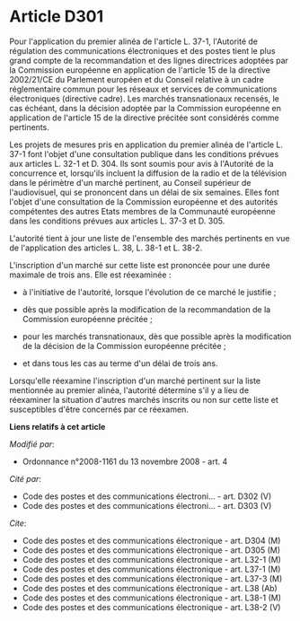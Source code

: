 # Article D301

Pour l'application du premier alinéa de l'article L. 37-1, l'Autorité de régulation des communications électroniques et des
postes tient le plus grand compte de la recommandation et des lignes directrices adoptées par la Commission européenne en
application de l'article 15 de la directive 2002/21/CE du Parlement européen et du Conseil relative à un cadre réglementaire
commun pour les réseaux et services de communications électroniques (directive cadre). Les marchés transnationaux recensés,
le cas échéant, dans la décision adoptée par la Commission européenne en application de l'article 15 de la directive précitée
sont considérés comme pertinents.

Les projets de mesures pris en application du premier alinéa de l'article L. 37-1 font l'objet d'une consultation publique
dans les conditions prévues aux articles L. 32-1 et D. 304. Ils sont soumis pour avis à l'Autorité de la concurrence et,
lorsqu'ils incluent la diffusion de la radio et de la télévision dans le périmètre d'un marché pertinent, au Conseil
supérieur de l'audiovisuel, qui se prononcent dans un délai de six semaines. Elles font l'objet d'une consultation de la
Commission européenne et des autorités compétentes des autres Etats membres de la Communauté européenne dans les conditions
prévues aux articles L. 37-3 et D. 305.

L'autorité tient à jour une liste de l'ensemble des marchés pertinents en vue de l'application des articles L. 38, L. 38-1 et
L. 38-2.

L'inscription d'un marché sur cette liste est prononcée pour une durée maximale de trois ans. Elle est réexaminée :

- à l'initiative de l'autorité, lorsque l'évolution de ce marché le justifie ;

- dès que possible après la modification de la recommandation de la Commission européenne précitée ;

- pour les marchés transnationaux, dès que possible après la modification de la décision de la Commission européenne
précitée ;

- et dans tous les cas au terme d'un délai de trois ans.

Lorsqu'elle réexamine l'inscription d'un marché pertinent sur la liste mentionnée au premier alinéa, l'autorité détermine
s'il y a lieu de réexaminer la situation d'autres marchés inscrits ou non sur cette liste et susceptibles d'être concernés
par ce réexamen.

**Liens relatifs à cet article**

_Modifié par_:

  - Ordonnance n°2008-1161 du 13 novembre 2008 - art. 4

_Cité par_:

  - Code des postes et des communications électroni... - art. D302 (V)
  - Code des postes et des communications électroni... - art. D303 (V)

_Cite_:

  - Code des postes et des communications électronique - art. D304 (M)
  - Code des postes et des communications électronique - art. D305 (M)
  - Code des postes et des communications électronique - art. L32-1 (M)
  - Code des postes et des communications électronique - art. L37-1 (M)
  - Code des postes et des communications électronique - art. L37-3 (M)
  - Code des postes et des communications électronique - art. L38 (Ab)
  - Code des postes et des communications électronique - art. L38-1 (M)
  - Code des postes et des communications électronique - art. L38-2 (V)
